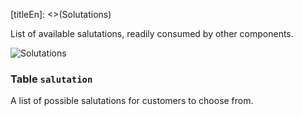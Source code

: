 [titleEn]: <>(Solutations)

List of available salutations, readily consumed by other components.

![Solutations](dist/erm-shopware-core-system-salutation.svg)


### Table `salutation`

A list of possible salutations for customers to choose from.


